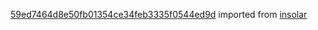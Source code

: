 [59ed7464d8e50fb01354ce34feb3335f0544ed9d](https://github.com/insolar/insolar/commit/59ed7464d8e50fb01354ce34feb3335f0544ed9d) imported from [insolar](https://github.com/insolar/insolar)
